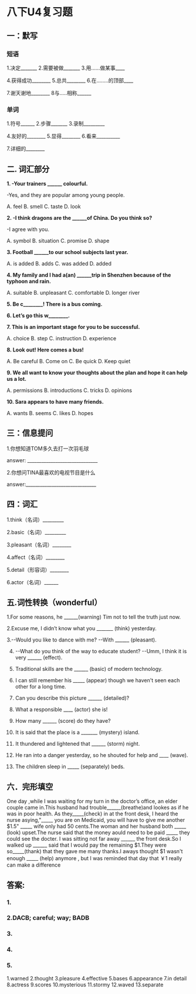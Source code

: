 # 八下U4复习题

## 一：默写

### 短语

1.决定_______        2.需要被做_______         3.用……做某事____

4.获得成功________ 5.总共________          6.在……..的顶部____

7.谢天谢地________ 8与…..相称______

### 单词

1.符号______  2.步骤_______ 3.录制_________

4.友好的________ 5.显得________ 6.看来__________

7.详细的________

## 二. 词汇部分

**1. -Your trainers ______ colourful.**

-Yes, and they are popular among young people.

A. feel   B. smell   C. taste   D. look 


**2. -I think dragons are the ______of China. Do you think so?**
  
  -I agree with you.
  
  A. symbol   B. situation   C. promise   D. shape

**3. Football ______to our school subjects last year.**

  A. is added   B. adds   C. was added   D. added

**4. My family and I had a(an) ______trip in Shenzhen because of the typhoon and rain.**

  A. suitable   B. unpleasant   C. comfortable   D. longer river

**5. Be c________! There is a bus coming.**

**6. Let’s go this w________.**

**7. This is an important stage for you to be successful.**

  A. choice   B. step   C. instruction   D. experience
  

**8. Look out! Here comes a bus!**

  A. Be careful   B. Come on   C. Be quick   D. Keep quiet 

**9. We all want to know your thoughts about the plan and hope it can help us a lot.**

  A. permissions   B. introductions   C. tricks   D. opinions 

**10. Sara appears to have many friends.**

  A. wants   B. seems   C. likes   D. hopes

## 三：信息提问

1.你想知道TOM多久去打一次羽毛球

answer: ______________________________

2.你想问TINA最喜欢的电视节目是什么

answer:______________________________

## 四：词汇

1.think（名词）_________

2.basic（名词）_________

3.pleasant（名词）________

4.affect（名词）________

5.detail（形容词）________

6.actor（名词）______

## 五.词性转换（wonderful）

1.For some reasons, he ______(warning) Tim not to tell the truth just now.

2.Excuse me, I didn’t know what you _______ (think) yesterday.

3.--Would you like to dance with me?
--With ______ (pleasant).

4. --What do you think of the way to educate student?
   --Umm, I think it is very ______ (effect).
   
5. Traditional skills are the ______ (basic) of modern technology.

6. I can still remember his _____ (appear) though we haven't seen each other for a long time.

7. Can you describe this picture ______ (detailed)?

8. What a responsible ____ (actor) she is!

9. How many ______ (score) do they have?

10. It is said that the place is a _______ (mystery) island.

11. It thundered and lightened that ______ (storm) night.

12. He ran into a danger yesterday, so he shouted for help and ____ (wave).

13. The children sleep in _____ (separately) beds.


## 六．完形填空
One day ,while I was waiting for my turn in the doctor’s office, an elder couple came in.This husband had trouble______(breathe)and lookes as if he was in poor health. As they_____(check) in at the front desk, I heard the nurse asying,"_____ you are on Medicaid, you will have to give me another $1.5" _____ wife only had 50 cents.The woman and her husband both _____ (look) upset.The nurse said that the money aould need to be paid _____ they could see the docter. I was sitting not far away ______ the front desk.So I walked up ______ said that I would pay the remaining $1.They were so_____(thank) that they gave me many thanks.I aways thought $1 wasn't enough _____ (help) anymore , but I was reminded that day that ￥1 really can make a difference




## 答案:

### 1.

### 2.DACB; careful; way; BADB

### 3.

### 4.

### 5.
1.warned
2.thought
3.pleasure
4.effective
5.bases
6.appearance
7.in detail
8.actress
9.scores
10.mysterious
11.stormy
12.waved
13.separate
